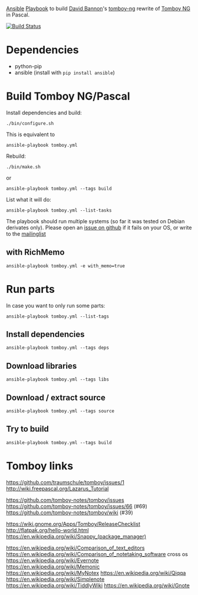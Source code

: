 [Ansible](https://ansible.com) [Playbook](https://docs.ansible.com/ansible/latest/playbooks.html) to build [David Bannon](mailto:dbannon@internode.on.net)'s [tomboy-ng](https://github.com/tomboy-notes/tomboy-ng) rewrite of [Tomboy NG]() in Pascal.

[![Build Status](https://travis-ci.org/traumschule/tomboy.svg?branch=master)](https://travis-ci.org/traumschule/tomboy)

# Dependencies

* python-pip
* ansible (install with `pip install ansible`)

# Build Tomboy NG/Pascal

Install dependencies and build:
```
./bin/configure.sh
```
This is equivalent to
```
ansible-playbook tomboy.yml
```

Rebuild:
```
./bin/make.sh
```
or
```
ansible-playbook tomboy.yml --tags build
```

List what it will do:
```
ansible-playbook tomboy.yml --list-tasks
```

The playbook should run multiple systems (so far it was tested on Debian derivates only). Please open an [issue on github](https://github.com/traumschule/tomboy/issues) if it fails on your OS, or write to the [mailinglist](http://lists.beatniksoftware.com/listinfo.cgi/tomboy-list-beatniksoftware.com)

## with RichMemo

`ansible-playbook tomboy.yml -e with_memo=true`

# Run parts

In case you want to only run some parts:

`ansible-playbook tomboy.yml --list-tags`

## Install dependencies

`ansible-playbook tomboy.yml --tags deps`

## Download libraries 

`ansible-playbook tomboy.yml --tags libs`

## Download / extract source

`ansible-playbook tomboy.yml --tags source`

## Try to build

`ansible-playbook tomboy.yml --tags build`

# Tomboy links
https://github.com/traumschule/tomboy/issues/1
http://wiki.freepascal.org/Lazarus_Tutorial

https://github.com/tomboy-notes/tomboy/issues
https://github.com/tomboy-notes/tomboy/issues/66 (#69)
https://github.com/tomboy-notes/tomboy/wiki (#39)

https://wiki.gnome.org/Apps/Tomboy/ReleaseChecklist
http://flatpak.org/hello-world.html
https://en.wikipedia.org/wiki/Snappy_(package_manager)

https://en.wikipedia.org/wiki/Comparison_of_text_editors
https://en.wikipedia.org/wiki/Comparison_of_notetaking_software
cross os
https://en.wikipedia.org/wiki/Evernote
https://en.wikipedia.org/wiki/Memonic
https://en.wikipedia.org/wiki/MyNotex
https://en.wikipedia.org/wiki/Qiqqa
https://en.wikipedia.org/wiki/Simplenote
https://en.wikipedia.org/wiki/TiddlyWiki
https://en.wikipedia.org/wiki/Gnote

